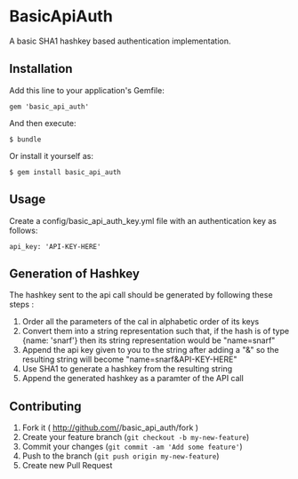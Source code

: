 # BasicApiAuth
A basic SHA1 hashkey based authentication implementation.

## Installation

Add this line to your application's Gemfile:

    gem 'basic_api_auth'

And then execute:

    $ bundle

Or install it yourself as:

    $ gem install basic_api_auth

## Usage

Create a config/basic_api_auth_key.yml file with an authentication key as follows:

    api_key: 'API-KEY-HERE'

## Generation of Hashkey

The hashkey sent to the api call should be generated by following these steps :

1. Order all the parameters of the cal in alphabetic order of its keys
2. Convert them into a string representation such that, if the hash is of type {name: 'snarf'} then its string representation would be "name=snarf"
3. Append the api key given to you to the string after adding a "&" so the resulting string will become "name=snarf&API-KEY-HERE"
4. Use SHA1 to generate a hashkey from the resulting string
5. Append the generated hashkey as a paramter of the API call

## Contributing

1. Fork it ( http://github.com/<my-github-username>/basic_api_auth/fork )
2. Create your feature branch (`git checkout -b my-new-feature`)
3. Commit your changes (`git commit -am 'Add some feature'`)
4. Push to the branch (`git push origin my-new-feature`)
5. Create new Pull Request
